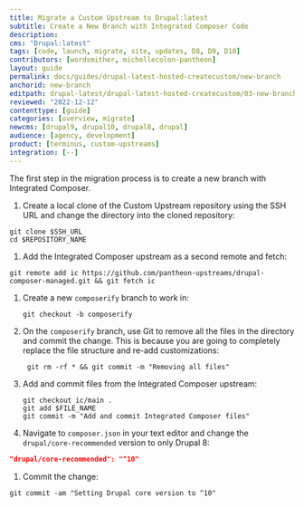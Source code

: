 ```yaml
---
title: Migrate a Custom Upstream to Drupal:latest
subtitle: Create a New Branch with Integrated Composer Code
description: 
cms: "Drupal:latest"
tags: [code, launch, migrate, site, updates, D8, D9, D10]
contributors: [wordsmither, michellecolon-pantheon]
layout: guide
permalink: docs/guides/drupal-latest-hosted-createcustom/new-branch
anchorid: new-branch
editpath: drupal-latest/drupal-latest-hosted-createcustom/03-new-branch.md
reviewed: "2022-12-12"
contenttype: [guide]
categories: [overview, migrate]
newcms: [drupal9, drupal10, drupal8, drupal]
audience: [agency, development]
product: [terminus, custom-upstreams]
integration: [--]
---
```


The first step in the migration process is to create a new branch with Integrated Composer.

1. Create a local clone of the Custom Upstream repository using the SSH URL and change the directory into the cloned repository:

  ```bash{promptUser:user}
  git clone $SSH_URL
  cd $REPOSITORY_NAME
  ```

1. Add the Integrated Composer upstream as a second remote and fetch:

  ```bash{promptUser:user}
  git remote add ic https://github.com/pantheon-upstreams/drupal-composer-managed.git && git fetch ic
  ```

1. Create a new `composerify` branch to work in:

   ```bash{promptUser:user}
   git checkout -b composerify
   ```

1. On the `composerify` branch, use Git to remove all the files in the directory and commit the change. This is because you are going to completely replace the file structure and re-add customizations:

   ```bash{promptUser:user}
    git rm -rf * && git commit -m "Removing all files"
    ```

1. Add and commit files from the Integrated Composer upstream:

   ```bash{promptUser:user}
   git checkout ic/main .
   git add $FILE_NAME
   git commit -m "Add and commit Integrated Composer files"
   ```

1. Navigate to `composer.json` in your text editor and change the `drupal/core-recommended` version to only Drupal 8:

  ```json:title=upstream-configuration/composer.json
  "drupal/core-recommended": "^10"
  ```

1. Commit the change:

  ```bash{promptUser:user}
  git commit -am "Setting Drupal core version to ^10"
  ```
